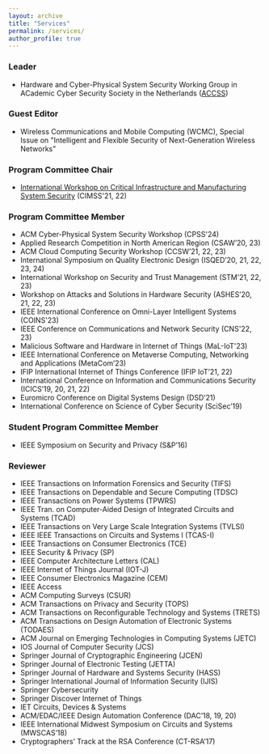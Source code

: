 ```yaml
---
layout: archive
title: "Services"
permalink: /services/
author_profile: true
---
```


### Leader

- Hardware and Cyber-Physical System Security Working Group in ACademic Cyber Security Society in the Netherlands ([ACCSS](https://accss.nl/))

### Guest Editor

- Wireless Communications and Mobile Computing (WCMC), Special Issue on "Intelligent and Flexible Security of Next-Generation Wireless Networks"

### Program Committee Chair

- [International Workshop on Critical Infrastructure and Manufacturing System Security](https://cimssworkshop.github.io/) (CIMSS'21, 22)

### Program Committee Member

- ACM Cyber-Physical System Security Workshop (CPSS'24)
- Applied Research Competition in North American Region (CSAW’20, 23)
- ACM Cloud Computing Security Workshop (CCSW’21, 22, 23)
- International Symposium on Quality Electronic Design (ISQED’20, 21, 22, 23, 24) 
- International Workshop on Security and Trust Management (STM’21, 22, 23)
- Workshop on Attacks and Solutions in Hardware Security (ASHES’20, 21, 22, 23)
- IEEE International Conference on Omni-Layer Intelligent Systems (COINS'23)
- IEEE Conference on Communications and Network Security (CNS'22, 23)
- Malicious Software and Hardware in Internet of Things (MaL-IoT'23)
- IEEE International Conference on Metaverse Computing, Networking and Applications (MetaCom’23)
- IFIP International Internet of Things Conference (IFIP IoT’21, 22)
- International Conference on Information and Communications Security (ICICS’19, 20, 21, 22)
- Euromicro Conference on Digital Systems Design (DSD’21)
- International Conference on Science of Cyber Security (SciSec’19)

### Student Program Committee Member

- IEEE Symposium on Security and Privacy (S&P’16)

### Reviewer

- IEEE Transactions on Information Forensics and Security (TIFS)
- IEEE Transactions on Dependable and Secure Computing (TDSC)
- IEEE Transactions on Power Systems (TPWRS)
- IEEE Tran. on Computer-Aided Design of Integrated Circuits and Systems (TCAD)
- IEEE Transactions on Very Large Scale Integration Systems (TVLSI)
- IEEE IEEE Transactions on Circuits and Systems I (TCAS-I)
- IEEE Transactions on Consumer Electronics (TCE)
- IEEE Security & Privacy (SP)
- IEEE Computer Architecture Letters (CAL)
- IEEE Internet of Things Journal (IOT-J)
- IEEE Consumer Electronics Magazine (CEM)
- IEEE Access
- ACM Computing Surveys (CSUR)
- ACM Transactions on Privacy and Security (TOPS)
- ACM Transactions on Reconfigurable Technology and Systems (TRETS)
- ACM Transactions on Design Automation of Electronic Systems (TODAES)
- ACM Journal on Emerging Technologies in Computing Systems (JETC)
- IOS Journal of Computer Security (JCS)
- Springer Journal of Cryptographic Engineering (JCEN)
- Springer Journal of Electronic Testing (JETTA)
- Springer Journal of Hardware and Systems Security (HASS)
- Springer International Journal of Information Security (IJIS)
- Springer Cybersecurity
- Springer Discover Internet of Things
- IET Circuits, Devices & Systems
- ACM/EDAC/IEEE Design Automation Conference (DAC’18, 19, 20)
- IEEE International Midwest Symposium on Circuits and Systems (MWSCAS’18)
- Cryptographers’ Track at the RSA Conference (CT-RSA’17)
